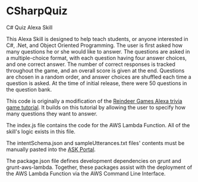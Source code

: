 # CSharpQuiz
C# Quiz Alexa Skill

This Alexa Skill is designed to help teach students, or anyone interested in C#, .Net, and Object Oriented Programming. The user is first asked how many questions he or she would like to answer. The questions are asked in a multiple-choice format, with each question having four answer choices, and one correct answer. The number of correct responses is tracked throughout the game, and an overall score is given at the end. Questions are chosen in a random order, and answer choices are shuffled each time a question is asked. At the time of initial release, there were 50 questions in the question bank.

This code is originally a modification of the [Reindeer Games Alexa trivia game tutorial](https://developer.amazon.com/public/community/post/TxDJWS16KUPVKO/New-Alexa-Skills-Kit-Template-Build-a-Trivia-Skill-in-under-an-Hour). It builds on this tutorial by allowing the user to specify how many questions they want to answer.

The index.js file contains the code for the AWS Lambda Function. All of the skill's logic exists in this file.

The intentSchema.json and sampleUtterances.txt files' contents must be manually pasted into the [ASK Portal](https://developer.amazon.com/alexa-skills-kit).

The package.json file defines development dependencies on grunt and grunt-aws-lambda. Together, these packages assist with the deployment of the AWS Lambda Function via the AWS Command Line Interface.